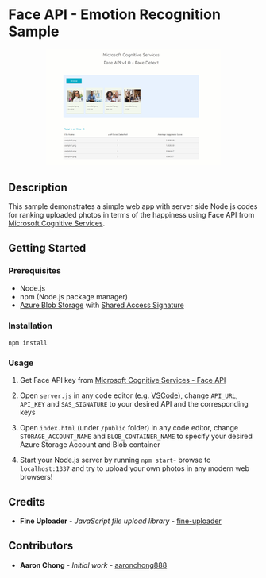 # Face API - Emotion Recognition Sample

<p align="center"><img alt="" src="https://github.com/aaronchong888/Azure-Face-EmotionRecognition/blob/master/screenshot.png" width="70%"></p>

## Description

This sample demonstrates a simple web app with server side Node.js codes for ranking uploaded photos in terms of the happiness using Face API from [Microsoft Cognitive Services][].

[Microsoft Cognitive Services]: https://azure.microsoft.com/en-us/services/cognitive-services/

## Getting Started

### Prerequisites

- Node.js
- npm (Node.js package manager)
- [Azure Blob Storage](https://docs.microsoft.com/en-us/azure/storage/blobs/storage-blobs-overview) with [Shared Access Signature](https://docs.microsoft.com/en-us/azure/storage/blobs/storage-quickstart-blobs-javascript-client-libraries#create-a-shared-access-signature)

### Installation

```
npm install
```

### Usage

1. Get Face API key from [Microsoft Cognitive Services - Face API][]

2. Open `server.js` in any code editor (e.g. [VSCode](https://code.visualstudio.com/)), change `API_URL`, `API_KEY` and `SAS_SIGNATURE` to your desired API and the corresponding keys

3. Open `index.html` (under `/public` folder) in any code editor, change `STORAGE_ACCOUNT_NAME` and `BLOB_CONTAINER_NAME` to specify your desired Azure Storage Account and Blob container

4. Start your Node.js server by running `npm start`- browse to `localhost:1337` and try to upload your own photos in any modern web browsers!

[Microsoft Cognitive Services - Face API]: https://azure.microsoft.com/en-us/try/cognitive-services/?api=face-api

## Credits

* **Fine Uploader** - *JavaScript file upload library* - [fine-uploader](https://github.com/FineUploader/fine-uploader)

## Contributors

* **Aaron Chong** - *Initial work* - [aaronchong888](https://github.com/aaronchong888)
